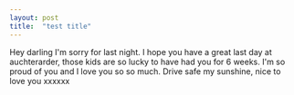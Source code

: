 ```yaml
---
layout: post
title:  "test title"
---
```

Hey darling I'm sorry for last night. I hope you have a great last day at auchterarder, those kids are so lucky to have had you for 6 weeks. I'm so proud of you and I love you so so much. Drive safe my sunshine, nice to love you xxxxxx
